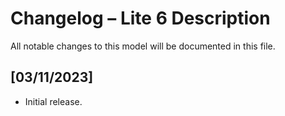 # Changelog – Lite 6 Description

All notable changes to this model will be documented in this file.

## [03/11/2023]
- Initial release.
